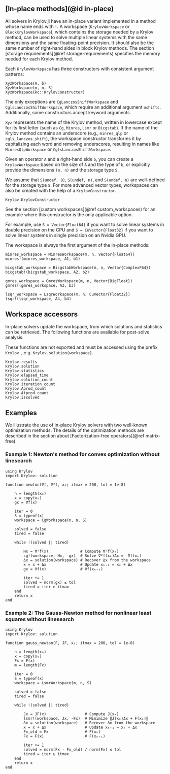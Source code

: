 ## [In-place methods](@id in-place)

All solvers in Krylov.jl have an in-place variant implemented in a method whose name ends with `!`.
A workspace (`KrylovWorkspace` or `BlockKrylovWorkspace`), which contains the storage needed by a Krylov method, can be used to solve multiple linear systems with the same dimensions and the same floating-point precision.
It should also be the same number of right-hand sides in block Krylov methods.
The section [storage requirements](@ref storage-requirements) specifies the memory needed for each Krylov method.

Each `KrylovWorkspace` has three constructors with consistent argument patterns:

```@constructors
XyzWorkspace(A, b)
XyzWorkspace(m, n, S)
XyzWorkspace(kc::KrylovConstructor)
```
The only exceptions are `CgLanczosShiftWorkspace` and `CglsLanczosShiftWorkspace`, which require an additional argument `nshifts`.
Additionally, some constructors accept keyword arguments.

`Xyz` represents the name of the Krylov method, written in lowercase except for its first letter (such as `Cg`, `Minres`, `Lsmr` or `Bicgstab`).
If the name of the Krylov method contains an underscore (e.g., `minres_qlp` or `cgls_lanczos_shift`), the workspace constructor transforms it by capitalizing each word and removing underscores, resulting in names like `MinresQlpWorkspace` or `CglsLanczosShiftWorkspace`.

Given an operator `A` and a right-hand side `b`, you can create a `KrylovWorkspace` based on the size of `A` and the type of `b`, or explicitly provide the dimensions `(m, n)` and the storage type `S`.

We assume that `S(undef, 0)`, `S(undef, n)`, and `S(undef, m)` are well-defined for the storage type `S`.
For more advanced vector types, workspaces can also be created with the help of a `KrylovConstructor`.
```@docs
Krylov.KrylovConstructor
```
See the section [custom workspaces](@ref custom_workspaces) for an example where this constructor is the only applicable option.

For example, use `S = Vector{Float64}` if you want to solve linear systems in double precision on the CPU and `S = CuVector{Float32}` if you want to solve linear systems in single precision on an Nvidia GPU.

The workspace is always the first argument of the in-place methods:

```@solvers
minres_workspace = MinresWorkspace(m, n, Vector{Float64})
minres!(minres_workspace, A1, b1)

bicgstab_workspace = BicgstabWorkspace(m, n, Vector{ComplexF64})
bicgstab!(bicgstab_workspace, A2, b2)

gmres_workspace = GmresWorkspace(m, n, Vector{BigFloat})
gmres!(gmres_workspace, A3, b3)

lsqr_workspace = LsqrWorkspace(m, n, CuVector{Float32})
lsqr!(lsqr_workspace, A4, b4)
```

## Workspace accessors

In-place solvers update the workspace, from which solutions and statistics can be retrieved.
The following functions are available for post-solve analysis.

These functions are not exported and must be accessed using the prefix `Krylov.`, e.g. `Krylov.solution(workspace)`.

```@docs
Krylov.results
Krylov.solution
Krylov.statistics
Krylov.elapsed_time
Krylov.solution_count
Krylov.iteration_count
Krylov.Aprod_count
Krylov.Atprod_count
Krylov.issolved
```

## Examples

We illustrate the use of in-place Krylov solvers with two well-known optimization methods.
The details of the optimization methods are described in the section about [Factorization-free operators](@ref matrix-free).

### Example 1: Newton's method for convex optimization without linesearch

```@newton
using Krylov
import Krylov: solution

function newton(∇f, ∇²f, x₀; itmax = 200, tol = 1e-8)

    n = length(x₀)
    x = copy(x₀)
    gx = ∇f(x)
    
    iter = 0
    S = typeof(x)
    workspace = CgWorkspace(n, n, S)

    solved = false
    tired = false

    while !(solved || tired)
 
        Hx = ∇²f(x)              # Compute ∇²f(xₖ)
        cg!(workspace, Hx, -gx)  # Solve ∇²f(xₖ)Δx = -∇f(xₖ)
        Δx = solution(workspace) # Recover Δx from the workspace
        x = x + Δx               # Update xₖ₊₁ = xₖ + Δx
        gx = ∇f(x)               # ∇f(xₖ₊₁)
        
        iter += 1
        solved = norm(gx) ≤ tol
        tired = iter ≥ itmax
    end
    return x
end
```

### Example 2: The Gauss-Newton method for nonlinear least squares without linesearch

```@gauss_newton
using Krylov
import Krylov: solution

function gauss_newton(F, JF, x₀; itmax = 200, tol = 1e-8)

    n = length(x₀)
    x = copy(x₀)
    Fx = F(x)
    m = length(Fx)
    
    iter = 0
    S = typeof(x)
    workspace = LsmrWorkspace(m, n, S)

    solved = false
    tired = false

    while !(solved || tired)
 
        Jx = JF(x)                 # Compute J(xₖ)
        lsmr!(workspace, Jx, -Fx)  # Minimize ‖J(xₖ)Δx + F(xₖ)‖
        Δx = solution(workspace)   # Recover Δx from the workspace
        x = x + Δx                 # Update xₖ₊₁ = xₖ + Δx
        Fx_old = Fx                # F(xₖ)
        Fx = F(x)                  # F(xₖ₊₁)
        
        iter += 1
        solved = norm(Fx - Fx_old) / norm(Fx) ≤ tol
        tired = iter ≥ itmax
    end
    return x
end
```

